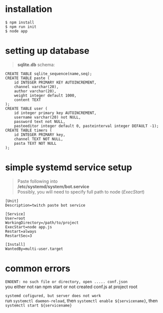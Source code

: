 # installation
```shell
$ npm install
$ npm run init
$ node app
```

# setting up database
>**sqlite.db** schema:
```sqlite
CREATE TABLE sqlite_sequence(name,seq);
CREATE TABLE paste (
    id INTEGER PRIMARY KEY AUTOINCREMENT,
    channel varchar(20),
    author varchar(20),
    weight integer default 1000,
    content TEXT
);
CREATE TABLE user (
    id integer primary key AUTOINCREMENT,
    username varchar(20) not NULL,
    password text not NULL,
    pasteeditor integer default 0, pasteinterval integer DEFAULT -1);
CREATE TABLE timers (
    id INTEGER PRIMARY key,
    channel TEXT NOT NULL,
    pasta TEXT NOT NULL
);
```

# simple systemd service setup
> Paste following into  
**/etc/systemd/system/bot.service**  
Possibly, you will need to specify full path to node (*ExecStart*)
```shell
[Unit]
Description=twitch paste bot service

[Service]
User=root
WorkingDirectory=/path/to/project
ExecStart=node app.js
Restart=always
RestartSec=3

[Install]
WantedBy=multi-user.target
```


# common errors
`ENOENT: no such file or directory, open ..... conf.json`  
you either not ran npm start or not created conf.js at project root

`systemd cofigured, but server does not work`  
run `systemctl daemon-reload`, then `systemctl enable ${servicename}`, then `systemctl start ${servicename}`

